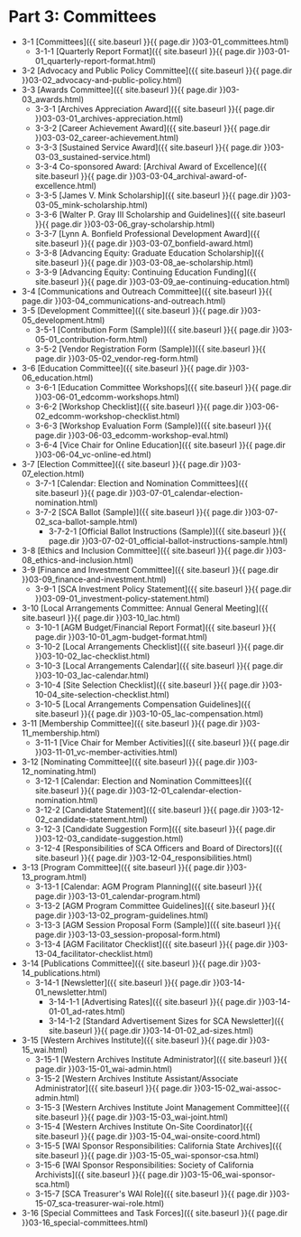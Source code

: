 # Part 3:  Committees
- 3-1     [Committees]({{ site.baseurl }}{{ page.dir }}03-01_committees.html)
  - 3-1-1     [Quarterly Report Format]({{ site.baseurl }}{{ page.dir }}03-01-01_quarterly-report-format.html)
- 3-2     [Advocacy and Public Policy Committee]({{ site.baseurl }}{{ page.dir }}03-02_advocacy-and-public-policy.html)
- 3-3     [Awards Committee]({{ site.baseurl }}{{ page.dir }}03-03_awards.html)
  - 3-3-1     [Archives Appreciation Award]({{ site.baseurl }}{{ page.dir }}03-03-01_archives-appreciation.html)
  - 3-3-2     [Career Achievement Award]({{ site.baseurl }}{{ page.dir }}03-03-02_career-achievement.html)
  - 3-3-3     [Sustained Service Award]({{ site.baseurl }}{{ page.dir }}03-03-03_sustained-service.html)
  - 3-3-4     Co-sponsored Award:  [Archival Award of Excellence]({{ site.baseurl }}{{ page.dir }}03-03-04_archival-award-of-excellence.html)
  - 3-3-5     [James V. Mink Scholarship]({{ site.baseurl }}{{ page.dir }}03-03-05_mink-scholarship.html)
  - 3-3-6     [Walter P. Gray III Scholarship and Guidelines]({{ site.baseurl }}{{ page.dir }}03-03-06_gray-scholarship.html)
  - 3-3-7     [Lynn A. Bonfield Professional Development Award]({{ site.baseurl }}{{ page.dir }}03-03-07_bonfield-award.html)
  - 3-3-8     [Advancing Equity: Graduate Education Scholarship]({{ site.baseurl }}{{ page.dir }}03-03-08_ae-scholarship.html)
  - 3-3-9     [Advancing Equity: Continuing Education Funding]({{ site.baseurl }}{{ page.dir }}03-03-09_ae-continuing-education.html)
- 3-4     [Communications and Outreach Committee]({{ site.baseurl }}{{ page.dir }}03-04_communications-and-outreach.html)
- 3-5     [Development Committee]({{ site.baseurl }}{{ page.dir }}03-05_development.html)
  - 3-5-1     [Contribution Form (Sample)]({{ site.baseurl }}{{ page.dir }}03-05-01_contribution-form.html)
  - 3-5-2     [Vendor Registration Form (Sample)]({{ site.baseurl }}{{ page.dir }}03-05-02_vendor-reg-form.html)
- 3-6     [Education Committee]({{ site.baseurl }}{{ page.dir }}03-06_education.html)
  - 3-6-1     [Education Committee Workshops]({{ site.baseurl }}{{ page.dir }}03-06-01_edcomm-workshops.html)
  - 3-6-2     [Workshop Checklist]({{ site.baseurl }}{{ page.dir }}03-06-02_edcomm-workshop-checklist.html)
  - 3-6-3     [Workshop Evaluation Form (Sample)]({{ site.baseurl }}{{ page.dir }}03-06-03_edcomm-workshop-eval.html)
  - 3-6-4     [Vice Chair for Online Education]({{ site.baseurl }}{{ page.dir }}03-06-04_vc-online-ed.html)
- 3-7     [Election Committee]({{ site.baseurl }}{{ page.dir }}03-07_election.html)
  - 3-7-1     [Calendar: Election and Nomination Committees]({{ site.baseurl }}{{ page.dir }}03-07-01_calendar-election-nomination.html)
  - 3-7-2     [SCA Ballot (Sample)]({{ site.baseurl }}{{ page.dir }}03-07-02_sca-ballot-sample.html)
    - 3-7-2-1     [Official Ballot Instructions (Sample)]({{ site.baseurl }}{{ page.dir }}03-07-02-01_official-ballot-instructions-sample.html)
- 3-8     [Ethics and Inclusion Committee]({{ site.baseurl }}{{ page.dir }}03-08_ethics-and-inclusion.html)
- 3-9     [Finance and Investment Committee]({{ site.baseurl }}{{ page.dir }}03-09_finance-and-investment.html)
  - 3-9-1     [SCA Investment Policy Statement]({{ site.baseurl }}{{ page.dir }}03-09-01_investment-policy-statement.html)
- 3-10   [Local Arrangements Committee: Annual General Meeting]({{ site.baseurl }}{{ page.dir }}03-10_lac.html)
  - 3-10-1   [AGM Budget/Financial Report Format]({{ site.baseurl }}{{ page.dir }}03-10-01_agm-budget-format.html)
  - 3-10-2   [Local Arrangements Checklist]({{ site.baseurl }}{{ page.dir }}03-10-02_lac-checklist.html)
  - 3-10-3   [Local Arrangements Calendar]({{ site.baseurl }}{{ page.dir }}03-10-03_lac-calendar.html)
  - 3-10-4   [Site Selection Checklist]({{ site.baseurl }}{{ page.dir }}03-10-04_site-selection-checklist.html)
  - 3-10-5   [Local Arrangements Compensation Guidelines]({{ site.baseurl }}{{ page.dir }}03-10-05_lac-compensation.html)
- 3-11   [Membership Committee]({{ site.baseurl }}{{ page.dir }}03-11_membership.html)
  - 3-11-1   [Vice Chair for Member Activities]({{ site.baseurl }}{{ page.dir }}03-11-01_vc-member-activities.html)
- 3-12   [Nominating Committee]({{ site.baseurl }}{{ page.dir }}03-12_nominating.html)
  - 3-12-1   [Calendar: Election and Nomination Committees]({{ site.baseurl }}{{ page.dir }}03-12-01_calendar-election-nomination.html)
  - 3-12-2   [Candidate Statement]({{ site.baseurl }}{{ page.dir }}03-12-02_candidate-statement.html)
  - 3-12-3   [Candidate Suggestion Form]({{ site.baseurl }}{{ page.dir }}03-12-03_candidate-suggestion.html)
  - 3-12-4   [Responsibilities of SCA Officers and Board of Directors]({{ site.baseurl }}{{ page.dir }}03-12-04_responsibilities.html)
- 3-13   [Program Committee]({{ site.baseurl }}{{ page.dir }}03-13_program.html)
  - 3-13-1   [Calendar: AGM Program Planning]({{ site.baseurl }}{{ page.dir }}03-13-01_calendar-program.html)
  - 3-13-2   [AGM Program Committee Guidelines]({{ site.baseurl }}{{ page.dir }}03-13-02_program-guidelines.html)
  - 3-13-3   [AGM Session Proposal Form (Sample)]({{ site.baseurl }}{{ page.dir }}03-13-03_session-proposal-form.html)
  - 3-13-4   [AGM Facilitator Checklist]({{ site.baseurl }}{{ page.dir }}03-13-04_facilitator-checklist.html)
- 3-14   [Publications Committee]({{ site.baseurl }}{{ page.dir }}03-14_publications.html)
  - 3-14-1   [Newsletter]({{ site.baseurl }}{{ page.dir }}03-14-01_newsletter.html)
    - 3-14-1-1   [Advertising Rates]({{ site.baseurl }}{{ page.dir }}03-14-01-01_ad-rates.html)
    - 3-14-1-2   [Standard Advertisement Sizes for SCA Newsletter]({{ site.baseurl }}{{ page.dir }}03-14-01-02_ad-sizes.html)
- 3-15   [Western Archives Institute]({{ site.baseurl }}{{ page.dir }}03-15_wai.html)
  - 3-15-1   [Western Archives Institute Administrator]({{ site.baseurl }}{{ page.dir }}03-15-01_wai-admin.html)
  - 3-15-2   [Western Archives Institute Assistant/Associate Administrator]({{ site.baseurl }}{{ page.dir }}03-15-02_wai-assoc-admin.html)
  - 3-15-3   [Western Archives Institute Joint Management Committee]({{ site.baseurl }}{{ page.dir }}03-15-03_wai-joint.html)
  - 3-15-4   [Western Archives Institute On-Site Coordinator]({{ site.baseurl }}{{ page.dir }}03-15-04_wai-onsite-coord.html)
  - 3-15-5   [WAI Sponsor Responsibilities: California State Archives]({{ site.baseurl }}{{ page.dir }}03-15-05_wai-sponsor-csa.html)
  - 3-15-6   [WAI Sponsor Responsibilities: Society of California Archivists]({{ site.baseurl }}{{ page.dir }}03-15-06_wai-sponsor-sca.html)
  - 3-15-7   [SCA Treasurer's WAI Role]({{ site.baseurl }}{{ page.dir }}03-15-07_sca-treasurer-wai-role.html)
- 3-16   [Special Committees and Task Forces]({{ site.baseurl }}{{ page.dir }}03-16_special-committees.html)
